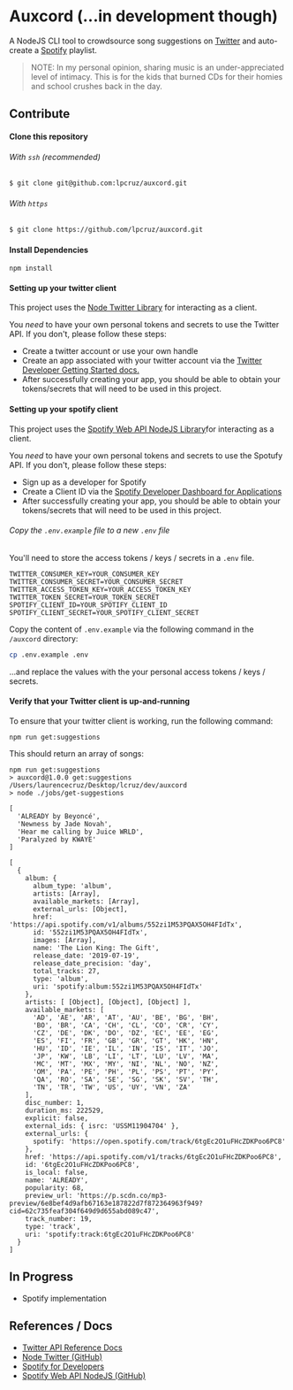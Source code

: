 # Auxcord (...in development though)

A NodeJS CLI tool to crowdsource song suggestions on [Twitter](https://twitter.com) and auto-create a [Spotify](https://spotify.com) playlist.
> NOTE: In my personal opinion, sharing music is an under-appreciated level of intimacy. This is  for the kids that burned CDs for their homies and school crushes back in the day.
## Contribute

#### Clone this repository 

###### With `ssh` (recommended)
```bash
$ git clone git@github.com:lpcruz/auxcord.git
```

###### With `https`
```bash
$ git clone https://github.com/lpcruz/auxcord.git
```

#### Install Dependencies
```
npm install
```

#### Setting up your twitter client 
This project uses the [Node Twitter Library](https://github.com/desmondmorris/node-twitter) for interacting as a client.

You _need_ to have your own personal tokens and secrets to use the Twitter API. If you don't, please follow these steps:

* Create a twitter account or use your own handle
* Create an app associated with your twitter account via the [Twitter Developer Getting Started docs.](https://developer.twitter.com/en/apps)
* After successfully creating your app, you should be able to obtain your tokens/secrets that will need to be used in this project.

#### Setting up your spotify client 
This project uses the [Spotify Web API NodeJS Library](https://github.com/thelinmichael/spotify-web-api-node)for interacting as a client.

You _need_ to have your own personal tokens and secrets to use the Spotufy API. If you don't, please follow these steps:

* Sign up as a developer for Spotify
* Create a Client ID via the [Spotify Developer Dashboard for Applications](https://developer.spotify.com/dashboard/applications)
* After successfully creating your app, you should be able to obtain your tokens/secrets that will need to be used in this project.

###### Copy the `.env.example` file to a new `.env` file
You'll need to store the access tokens / keys / secrets in a `.env` file.
```
TWITTER_CONSUMER_KEY=YOUR_CONSUMER_KEY
TWITTER_CONSUMER_SECRET=YOUR_CONSUMER_SECRET
TWITTER_ACCESS_TOKEN_KEY=YOUR_ACCESS_TOKEN_KEY
TWITTER_TOKEN_SECRET=YOUR_TOKEN_SECRET
SPOTIFY_CLIENT_ID=YOUR_SPOTIFY_CLIENT_ID
SPOTIFY_CLIENT_SECRET=YOUR_SPOTIFY_CLIENT_SECRET
```
Copy the content of `.env.example` via the following command in the `/auxcord` directory:
```bash
cp .env.example .env 
```

...and replace the values with the your personal access tokens / keys / secrets.

#### Verify that your Twitter client is up-and-running
To ensure that your twitter client is working, run the following command:
```
npm run get:suggestions
```

This should return an array of songs:
```
npm run get:suggestions
> auxcord@1.0.0 get:suggestions /Users/laurencecruz/Desktop/lcruz/dev/auxcord
> node ./jobs/get-suggestions

[
  'ALREADY by Beyoncé',
  'Newness by Jade Novah',
  'Hear me calling by Juice WRLD',
  'Paralyzed by KWAYE'
]

[
  {
    album: {
      album_type: 'album',
      artists: [Array],
      available_markets: [Array],
      external_urls: [Object],
      href: 'https://api.spotify.com/v1/albums/552zi1M53PQAX5OH4FIdTx',
      id: '552zi1M53PQAX5OH4FIdTx',
      images: [Array],
      name: 'The Lion King: The Gift',
      release_date: '2019-07-19',
      release_date_precision: 'day',
      total_tracks: 27,
      type: 'album',
      uri: 'spotify:album:552zi1M53PQAX5OH4FIdTx'
    },
    artists: [ [Object], [Object], [Object] ],
    available_markets: [
      'AD', 'AE', 'AR', 'AT', 'AU', 'BE', 'BG', 'BH',
      'BO', 'BR', 'CA', 'CH', 'CL', 'CO', 'CR', 'CY',
      'CZ', 'DE', 'DK', 'DO', 'DZ', 'EC', 'EE', 'EG',
      'ES', 'FI', 'FR', 'GB', 'GR', 'GT', 'HK', 'HN',
      'HU', 'ID', 'IE', 'IL', 'IN', 'IS', 'IT', 'JO',
      'JP', 'KW', 'LB', 'LI', 'LT', 'LU', 'LV', 'MA',
      'MC', 'MT', 'MX', 'MY', 'NI', 'NL', 'NO', 'NZ',
      'OM', 'PA', 'PE', 'PH', 'PL', 'PS', 'PT', 'PY',
      'QA', 'RO', 'SA', 'SE', 'SG', 'SK', 'SV', 'TH',
      'TN', 'TR', 'TW', 'US', 'UY', 'VN', 'ZA'
    ],
    disc_number: 1,
    duration_ms: 222529,
    explicit: false,
    external_ids: { isrc: 'USSM11904704' },
    external_urls: {
      spotify: 'https://open.spotify.com/track/6tgEc2O1uFHcZDKPoo6PC8'
    },
    href: 'https://api.spotify.com/v1/tracks/6tgEc2O1uFHcZDKPoo6PC8',
    id: '6tgEc2O1uFHcZDKPoo6PC8',
    is_local: false,
    name: 'ALREADY',
    popularity: 68,
    preview_url: 'https://p.scdn.co/mp3-preview/6e8bef4d9afb67163e187822d7f872364963f949?cid=62c735feaf304f649d9d655abd089c47',
    track_number: 19,
    type: 'track',
    uri: 'spotify:track:6tgEc2O1uFHcZDKPoo6PC8'
  }
]
```

## In Progress
* Spotify implementation

## References / Docs
* [Twitter API Reference Docs](https://developer.twitter.com/en/docs/api-reference-index)
* [Node Twitter (GitHub)](https://github.com/desmondmorris/node-twitter)
* [Spotify for Developers](https://developer.spotify.com/)
* [Spotify Web API NodeJS (GitHub)](https://github.com/thelinmichael/spotify-web-api-node)